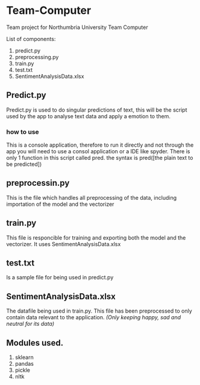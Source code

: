 # Team-Computer
Team project for Northumbria University Team Computer

List of components:
1. predict.py
2. preprocessing.py
3. train.py
4. test.txt
5. SentimentAnalysisData.xlsx

## Predict.py
Predict.py is used to do singular predictions of text, this will be the script used by the app to analyse text data and apply a emotion to them.

### how to use
This is a console application, therefore to run it directly and not through the app you will need to use a consol application or a IDE like spyder.
There is only 1 function in this script called pred. the syntax is pred([the plain text to be predicted])

## preprocessin.py
This is the file which handles all preprocessing of the data, including importation of the model and the vectorizer

## train.py
This file is responcible for training and exporting both the model and the vectorizer. It uses SentimentAnalysisData.xlsx

## test.txt 
Is a sample file for being used in predict.py

## SentimentAnalysisData.xlsx
The datafile being used in train.py. This file has been preprocessed to only contain data relevant to the application. *(Only keeping happy, sad and neutral for its data)*

## Modules used.
1. sklearn
2. pandas
3. pickle
4. nltk
